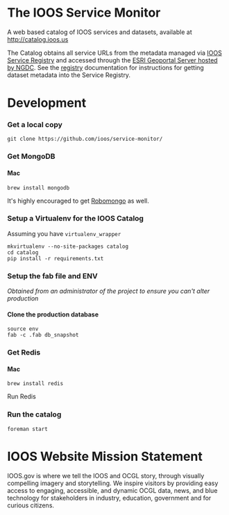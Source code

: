 The IOOS Service Monitor
========================

A web based catalog of IOOS services and datasets, available at http://catalog.ioos.us

The Catalog obtains all service URLs from the metadata managed via [IOOS Service Registry](http://github.com/ioos/registry) and accessed through the [ESRI Geoportal Server hosted by NGDC](http://www.ngdc.noaa.gov/geoportal/).  See the [registry](http://github.com/ioos/registry) documentation for instructions for getting dataset metadata into the Service Registry.

Development
===

### Get a local copy

```
git clone https://github.com/ioos/service-monitor/
```

### Get MongoDB

#### Mac

```
brew install mongodb
```

It's highly encouraged to get [Robomongo](http://robomongo.org/download.html) as well.

### Setup a Virtualenv for the IOOS Catalog

Assuming you have `virtualenv_wrapper`

```
mkvirtualenv --no-site-packages catalog
cd catalog
pip install -r requirements.txt
```

### Setup the fab file and ENV

_Obtained from an administrator of the project to ensure you can't alter production_

#### Clone the production database

```
source env
fab -c .fab db_snapshot
```
### Get Redis

#### Mac

```
brew install redis
```

Run Redis

### Run the catalog

```
foreman start
```

# IOOS Website Mission Statement

IOOS.gov is where we tell the IOOS and OCGL story, through visually compelling
imagery and storytelling. We inspire visitors by providing easy access to
engaging, accessible, and dynamic OCGL data, news, and blue technology for
stakeholders in industry, education, government and for curious citizens.

